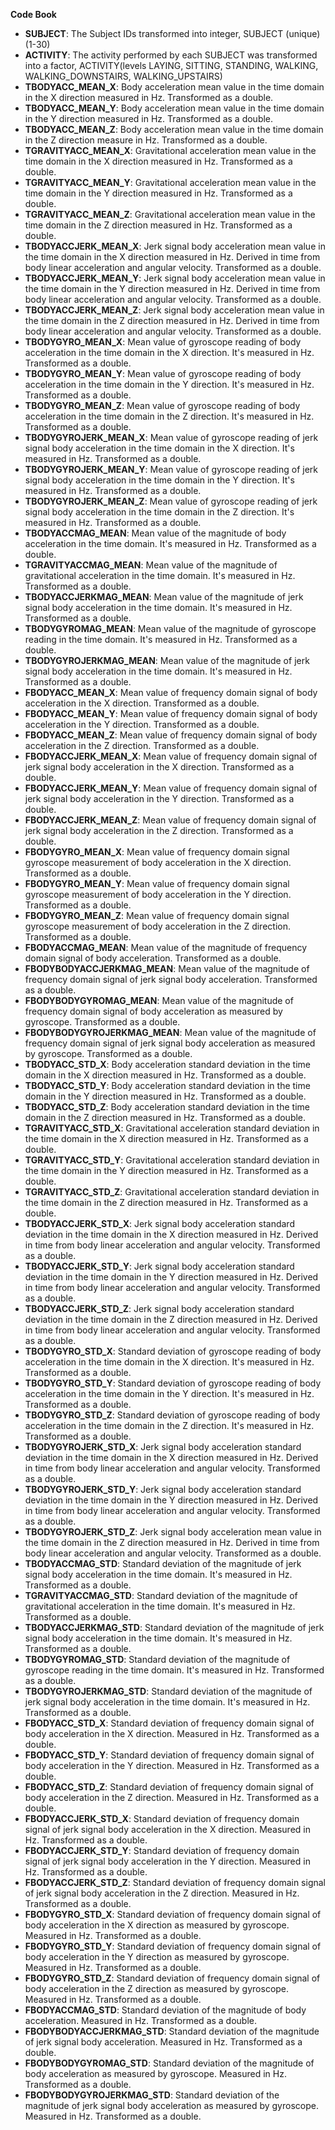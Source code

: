 **Code Book**
* **SUBJECT**: The Subject IDs transformed into integer, SUBJECT (unique) (1-30)
* **ACTIVITY**: The activity performed by each SUBJECT was transformed into a factor, ACTIVITY(levels LAYING, SITTING, STANDING, WALKING, WALKING_DOWNSTAIRS, WALKING_UPSTAIRS)
* **TBODYACC_MEAN_X**: Body acceleration mean value in the time domain in the X direction measured in Hz. Transformed as a double.
* **TBODYACC_MEAN_Y**: Body acceleration mean value in the time domain in the Y direction measured in Hz. Transformed as a double.
* **TBODYACC_MEAN_Z**: Body acceleration mean value in the time domain in the Z direction measure in Hz. Transformed as a double.
* **TGRAVITYACC_MEAN_X**: Gravitational acceleration mean value in the time domain in the X direction measured in Hz. Transformed as a double.
* **TGRAVITYACC_MEAN_Y**: Gravitational acceleration mean value in the time domain in the Y direction measured in Hz. Transformed as a double.
* **TGRAVITYACC_MEAN_Z**: Gravitational acceleration mean value in the time domain in the Z direction measured in Hz. Transformed as a double.
* **TBODYACCJERK_MEAN_X**: Jerk signal body acceleration mean value in the time domain in the X direction measured in Hz. Derived in time from body linear acceleration and angular velocity. Transformed as a double.
* **TBODYACCJERK_MEAN_Y**: Jerk signal body acceleration mean value in the time domain in the Y direction measured in Hz. Derived in time from body linear acceleration and angular velocity. Transformed as a double.
* **TBODYACCJERK_MEAN_Z**: Jerk signal body acceleration mean value in the time domain in the Z direction measured in Hz. Derived in time from body linear acceleration and angular velocity. Transformed as a double.
* **TBODYGYRO_MEAN_X**: Mean value of gyroscope reading of body acceleration in the time domain in the X direction. It's measured in Hz. Transformed as a double.
* **TBODYGYRO_MEAN_Y**: Mean value of gyroscope reading of body acceleration in the time domain in the Y direction. It's measured in Hz. Transformed as a double.
* **TBODYGYRO_MEAN_Z**: Mean value of gyroscope reading of body acceleration in the time domain in the Z direction. It's measured in Hz. Transformed as a double.
* **TBODYGYROJERK_MEAN_X**: Mean value of gyroscope reading of jerk signal body acceleration in the time domain in the X direction. It's measured in Hz. Transformed as a double.
* **TBODYGYROJERK_MEAN_Y**: Mean value of gyroscope reading of jerk signal body acceleration in the time domain in the Y direction. It's measured in Hz. Transformed as a double.
* **TBODYGYROJERK_MEAN_Z**: Mean value of gyroscope reading of jerk signal body acceleration in the time domain in the Z direction. It's measured in Hz. Transformed as a double.
* **TBODYACCMAG_MEAN**: Mean value of the magnitude of body acceleration in the time domain. It's measured in Hz. Transformed as a double.
* **TGRAVITYACCMAG_MEAN**: Mean value of the magnitude of gravitational acceleration in the time domain. It's measured in Hz. Transformed as a double.
* **TBODYACCJERKMAG_MEAN**: Mean value of the magnitude of jerk signal body acceleration in the time domain. It's measured in Hz. Transformed as a double.
* **TBODYGYROMAG_MEAN**: Mean value of the magnitude of gyroscope reading in the time domain. It's measured in Hz. Transformed as a double.
* **TBODYGYROJERKMAG_MEAN**: Mean value of the magnitude of jerk signal body acceleration in the time domain. It's measured in Hz. Transformed as a double.
* **FBODYACC_MEAN_X**: Mean value of frequency domain signal of body acceleration in the X direction. Transformed as a double.
* **FBODYACC_MEAN_Y**: Mean value of frequency domain signal of body acceleration in the Y direction. Transformed as a double.
* **FBODYACC_MEAN_Z**: Mean value of frequency domain signal of body acceleration in the Z direction. Transformed as a double.
* **FBODYACCJERK_MEAN_X**: Mean value of frequency domain signal of jerk signal body acceleration in the X direction. Transformed as a double.
* **FBODYACCJERK_MEAN_Y**: Mean value of frequency domain signal of jerk signal body acceleration in the Y direction. Transformed as a double.
* **FBODYACCJERK_MEAN_Z**: Mean value of frequency domain signal of jerk signal body acceleration in the Z direction. Transformed as a double.
* **FBODYGYRO_MEAN_X**: Mean value of frequency domain signal gyroscope measurement of body acceleration in the X direction. Transformed as a double.
* **FBODYGYRO_MEAN_Y**: Mean value of frequency domain signal gyroscope measurement of body acceleration in the Y direction. Transformed as a double.
* **FBODYGYRO_MEAN_Z**: Mean value of frequency domain signal gyroscope measurement of body acceleration in the Z direction. Transformed as a double.
* **FBODYACCMAG_MEAN**: Mean value of the magnitude of frequency domain signal of body acceleration. Transformed as a double.
* **FBODYBODYACCJERKMAG_MEAN**: Mean value of the magnitude of frequency domain signal of jerk signal body acceleration. Transformed as a double.
* **FBODYBODYGYROMAG_MEAN**: Mean value of the magnitude of frequency domain signal of body acceleration as measured by gyroscope. Transformed as a double.
* **FBODYBODYGYROJERKMAG_MEAN**: Mean value of the magnitude of frequency domain signal of jerk signal body acceleration as measured by gyroscope. Transformed as a double.
* **TBODYACC_STD_X**: Body acceleration standard deviation in the time domain in the X direction measured in Hz. Transformed as a double.
* **TBODYACC_STD_Y**: Body acceleration standard deviation in the time domain in the Y direction measured in Hz. Transformed as a double.
* **TBODYACC_STD_Z**: Body acceleration standard deviation in the time domain in the Z direction measured in Hz. Transformed as a double.
* **TGRAVITYACC_STD_X**: Gravitational acceleration standard deviation in the time domain in the X direction measured in Hz. Transformed as a double.
* **TGRAVITYACC_STD_Y**: Gravitational acceleration standard deviation in the time domain in the Y direction measured in Hz. Transformed as a double.
* **TGRAVITYACC_STD_Z**: Gravitational acceleration standard deviation in the time domain in the Z direction measured in Hz. Transformed as a double.
* **TBODYACCJERK_STD_X**: Jerk signal body acceleration standard deviation in the time domain in the X direction measured in Hz. Derived in time from body linear acceleration and angular velocity. Transformed as a double.
* **TBODYACCJERK_STD_Y**: Jerk signal body acceleration standard deviation in the time domain in the Y direction measured in Hz. Derived in time from body linear acceleration and angular velocity. Transformed as a double.
* **TBODYACCJERK_STD_Z**: Jerk signal body acceleration standard deviation in the time domain in the Z direction measured in Hz. Derived in time from body linear acceleration and angular velocity. Transformed as a double.
* **TBODYGYRO_STD_X**: Standard deviation of gyroscope reading of body acceleration in the time domain in the X direction. It's measured in Hz. Transformed as a double.
* **TBODYGYRO_STD_Y**: Standard deviation of gyroscope reading of body acceleration in the time domain in the Y direction. It's measured in Hz. Transformed as a double.
* **TBODYGYRO_STD_Z**: Standard deviation of gyroscope reading of body acceleration in the time domain in the Z direction. It's measured in Hz. Transformed as a double.
* **TBODYGYROJERK_STD_X**: Jerk signal body acceleration standard deviation in the time domain in the X direction measured in Hz. Derived in time from body linear acceleration and angular velocity. Transformed as a double.
* **TBODYGYROJERK_STD_Y**: Jerk signal body acceleration standard deviation in the time domain in the Y direction measured in Hz. Derived in time from body linear acceleration and angular velocity. Transformed as a double.
* **TBODYGYROJERK_STD_Z**: Jerk signal body acceleration mean value in the time domain in the Z direction measured in Hz. Derived in time from body linear acceleration and angular velocity. Transformed as a double.
* **TBODYACCMAG_STD**: Standard deviation of the magnitude of jerk signal body acceleration in the time domain. It's measured in Hz. Transformed as a double.
* **TGRAVITYACCMAG_STD**: Standard deviation of the magnitude of gravitational acceleration in the time domain. It's measured in Hz. Transformed as a double.
* **TBODYACCJERKMAG_STD**: Standard deviation of the magnitude of jerk signal body acceleration in the time domain. It's measured in Hz. Transformed as a double.
* **TBODYGYROMAG_STD**: Standard deviation of the magnitude of gyroscope reading in the time domain. It's measured in Hz. Transformed as a double.
* **TBODYGYROJERKMAG_STD**: Standard deviation of the magnitude of jerk signal body acceleration in the time domain. It's measured in Hz. Transformed as a double.
* **FBODYACC_STD_X**: Standard deviation of frequency domain signal of body acceleration in the X direction. Measured in Hz. Transformed as a double.
* **FBODYACC_STD_Y**: Standard deviation of frequency domain signal of body acceleration in the Y direction. Measured in Hz. Transformed as a double.
* **FBODYACC_STD_Z**: Standard deviation of frequency domain signal of body acceleration in the Z direction. Measured in Hz. Transformed as a double.
* **FBODYACCJERK_STD_X**: Standard deviation of frequency domain signal of jerk signal body acceleration in the X direction. Measured in Hz. Transformed as a double.
* **FBODYACCJERK_STD_Y**: Standard deviation of frequency domain signal of jerk signal body acceleration in the Y direction. Measured in Hz. Transformed as a double.
* **FBODYACCJERK_STD_Z**: Standard deviation of frequency domain signal of jerk signal body acceleration in the Z direction. Measured in Hz. Transformed as a double.
* **FBODYGYRO_STD_X**: Standard deviation of frequency domain signal of body acceleration in the X direction as measured by gyroscope. Measured in Hz. Transformed as a double.
* **FBODYGYRO_STD_Y**: Standard deviation of frequency domain signal of body acceleration in the Y direction as measured by gyroscope. Measured in Hz. Transformed as a double.
* **FBODYGYRO_STD_Z**: Standard deviation of frequency domain signal of body acceleration in the Z direction as measured by gyroscope. Measured in Hz. Transformed as a double.
* **FBODYACCMAG_STD**: Standard deviation of the magnitude of body acceleration. Measured in Hz. Transformed as a double.
* **FBODYBODYACCJERKMAG_STD**: Standard deviation of the magnitude of jerk signal body acceleration. Measured in Hz. Transformed as a double.
* **FBODYBODYGYROMAG_STD**: Standard deviation of the magnitude of body acceleration as measured by gyroscope. Measured in Hz. Transformed as a double.
* **FBODYBODYGYROJERKMAG_STD**: Standard deviation of the magnitude of jerk signal body acceleration as measured by gyroscope. Measured in Hz. Transformed as a double.
